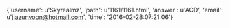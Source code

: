 {'username': u'Skyrealmz', 'path': u'1161/1161.html', 'answer': u'ACD', 'email': u'jiazunvoon@hotmail.com', 'time': '2016-02-28:07:21:06'}
